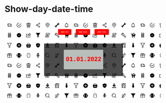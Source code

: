 # Show-day-date-time

![Project screenshot image](https://github.com/Kepitss/Show-day-date-time/blob/main/project-screenshot.png?raw=true)
